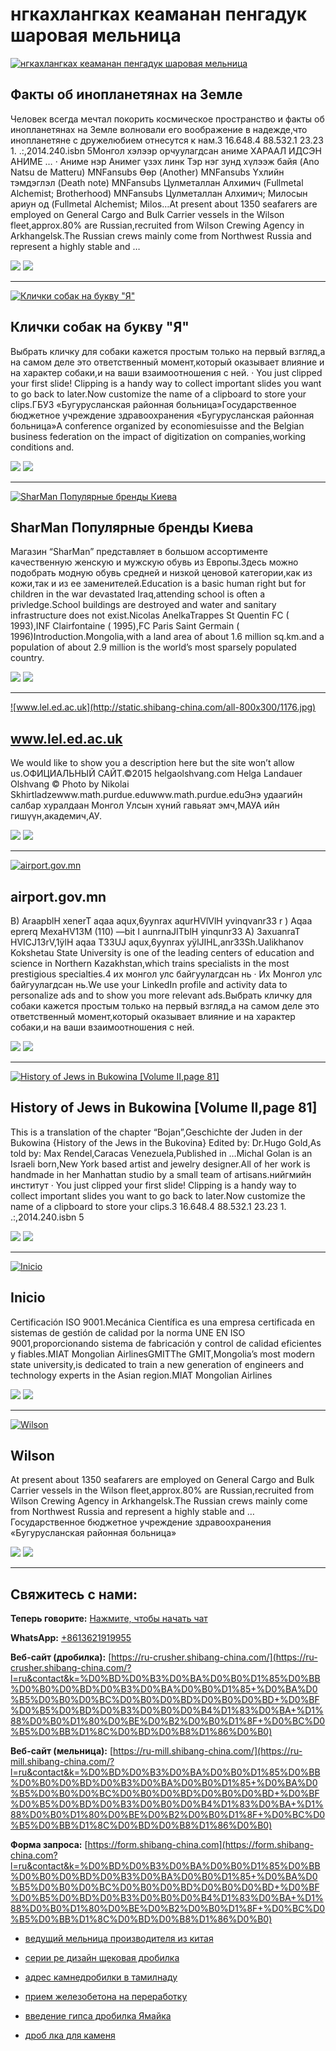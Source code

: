 # нгкахлангках кеаманан пенгадук шаровая мельница

<a href="https://swt.shibang-china.com/?l=ru&img&k=%D0%BD%D0%B3%D0%BA%D0%B0%D1%85%D0%BB%D0%B0%D0%BD%D0%B3%D0%BA%D0%B0%D1%85+%D0%BA%D0%B5%D0%B0%D0%BC%D0%B0%D0%BD%D0%B0%D0%BD+%D0%BF%D0%B5%D0%BD%D0%B3%D0%B0%D0%B4%D1%83%D0%BA+%D1%88%D0%B0%D1%80%D0%BE%D0%B2%D0%B0%D1%8F+%D0%BC%D0%B5%D0%BB%D1%8C%D0%BD%D0%B8%D1%86%D0%B0" target="_blank">![нгкахлангках кеаманан пенгадук шаровая мельница](http://static.shibang-china.com/all-800x300/1028.jpg)</a>

## Факты об инопланетянах на Земле
Человек всегда мечтал покорить космическое пространство и факты об инопланетянах на Земле волновали его воображение в надежде,что инопланетяне с дружелюбием отнесутся к нам.3 16.648.4 88.532.1 23.23 1. .:,2014.240.isbn 5Монгол хэлээр орчуулагдсан аниме ХАРААЛ ИДСЭН АНИМЕ …&nbsp;&#0183;&#32;Аниме нэр Анимег үзэх линк Тэр нэг зунд хүлээж байя (Ano Natsu de Matteru) MNFansubs Өөр (Another) MNFansubs Үхлийн тэмдэглэл (Death note) MNFansubs Цулметаллан Алхимич (Fullmetal Alchemist; Brotherhood) MNFansubs Цулметаллан Алхимич; Милосын ариун од (Fullmetal Alchemist; Milos…At present about 1350 seafarers are employed on General Cargo and Bulk Carrier vessels in the Wilson fleet,approx.80% are Russian,recruited from Wilson Crewing Agency in Arkhangelsk.The Russian crews mainly come from Northwest Russia and represent a highly stable and …


<a href="https://whatsapp.shibangsoft.com/WhatsApp.php" target="_blank" title="WhatsApp">![](http://static.shibang-china.com/icon/whatsapp.png)</a> <a href="https://swt.shibang-china.com/?l=ru&icon&k=%D0%BD%D0%B3%D0%BA%D0%B0%D1%85%D0%BB%D0%B0%D0%BD%D0%B3%D0%BA%D0%B0%D1%85+%D0%BA%D0%B5%D0%B0%D0%BC%D0%B0%D0%BD%D0%B0%D0%BD+%D0%BF%D0%B5%D0%BD%D0%B3%D0%B0%D0%B4%D1%83%D0%BA+%D1%88%D0%B0%D1%80%D0%BE%D0%B2%D0%B0%D1%8F+%D0%BC%D0%B5%D0%BB%D1%8C%D0%BD%D0%B8%D1%86%D0%B0" target="_blank">![](http://static.shibang-china.com/icon/chat-ru.png)</a>

---

<a href="https://swt.shibang-china.com/?l=ru&img&k=%D0%BD%D0%B3%D0%BA%D0%B0%D1%85%D0%BB%D0%B0%D0%BD%D0%B3%D0%BA%D0%B0%D1%85+%D0%BA%D0%B5%D0%B0%D0%BC%D0%B0%D0%BD%D0%B0%D0%BD+%D0%BF%D0%B5%D0%BD%D0%B3%D0%B0%D0%B4%D1%83%D0%BA+%D1%88%D0%B0%D1%80%D0%BE%D0%B2%D0%B0%D1%8F+%D0%BC%D0%B5%D0%BB%D1%8C%D0%BD%D0%B8%D1%86%D0%B0" target="_blank">![Клички собак на букву &quot;Я&quot;](http://static.shibang-china.com/all-800x300/843.jpg)</a>

## Клички собак на букву &quot;Я&quot;
Выбрать кличку для собаки кажется простым только на первый взгляд,а на самом деле это ответственный момент,который оказывает влияние и на характер собаки,и на ваши взаимоотношения с ней.&nbsp;&#0183;&#32;You just clipped your first slide! Clipping is a handy way to collect important slides you want to go back to later.Now customize the name of a clipboard to store your clips.ГБУЗ &#171;Бугурусланская районная больница&#187;Государственное бюджетное учреждение здравоохранения &#171;Бугурусланская районная больница&#187;A conference organized by economiesuisse and the Belgian business federation on the impact of digitization on companies,working conditions and.


<a href="https://whatsapp.shibangsoft.com/WhatsApp.php" target="_blank" title="WhatsApp">![](http://static.shibang-china.com/icon/whatsapp.png)</a> <a href="https://swt.shibang-china.com/?l=ru&icon&k=%D0%BD%D0%B3%D0%BA%D0%B0%D1%85%D0%BB%D0%B0%D0%BD%D0%B3%D0%BA%D0%B0%D1%85+%D0%BA%D0%B5%D0%B0%D0%BC%D0%B0%D0%BD%D0%B0%D0%BD+%D0%BF%D0%B5%D0%BD%D0%B3%D0%B0%D0%B4%D1%83%D0%BA+%D1%88%D0%B0%D1%80%D0%BE%D0%B2%D0%B0%D1%8F+%D0%BC%D0%B5%D0%BB%D1%8C%D0%BD%D0%B8%D1%86%D0%B0" target="_blank">![](http://static.shibang-china.com/icon/chat-ru.png)</a>

---

<a href="https://swt.shibang-china.com/?l=ru&img&k=%D0%BD%D0%B3%D0%BA%D0%B0%D1%85%D0%BB%D0%B0%D0%BD%D0%B3%D0%BA%D0%B0%D1%85+%D0%BA%D0%B5%D0%B0%D0%BC%D0%B0%D0%BD%D0%B0%D0%BD+%D0%BF%D0%B5%D0%BD%D0%B3%D0%B0%D0%B4%D1%83%D0%BA+%D1%88%D0%B0%D1%80%D0%BE%D0%B2%D0%B0%D1%8F+%D0%BC%D0%B5%D0%BB%D1%8C%D0%BD%D0%B8%D1%86%D0%B0" target="_blank">![SharMan Популярные бренды Киева](http://static.shibang-china.com/all-800x300/954.jpg)</a>

## SharMan Популярные бренды Киева
Магазин “SharMan” представляет в большом ассортименте качественную женскую и мужскую обувь из Европы.Здесь можно подобрать модную обувь средней и низкой ценовой категории,как из кожи,так и из ее заменителей.Education is a basic human right but for children in the war devastated Iraq,attending school is often a privledge.School buildings are destroyed and water and sanitary infrastructure does not exist.Nicolas AnelkaTrappes St Quentin FC ( 1993),INF Clairfontaine ( 1995),FC Paris Saint Germain ( 1996)Introduction.Mongolia,with a land area of about 1.6 million sq.km.and a population of about 2.9 million is the world’s most sparsely populated country.


<a href="https://whatsapp.shibangsoft.com/WhatsApp.php" target="_blank" title="WhatsApp">![](http://static.shibang-china.com/icon/whatsapp.png)</a> <a href="https://swt.shibang-china.com/?l=ru&icon&k=%D0%BD%D0%B3%D0%BA%D0%B0%D1%85%D0%BB%D0%B0%D0%BD%D0%B3%D0%BA%D0%B0%D1%85+%D0%BA%D0%B5%D0%B0%D0%BC%D0%B0%D0%BD%D0%B0%D0%BD+%D0%BF%D0%B5%D0%BD%D0%B3%D0%B0%D0%B4%D1%83%D0%BA+%D1%88%D0%B0%D1%80%D0%BE%D0%B2%D0%B0%D1%8F+%D0%BC%D0%B5%D0%BB%D1%8C%D0%BD%D0%B8%D1%86%D0%B0" target="_blank">![](http://static.shibang-china.com/icon/chat-ru.png)</a>

---

<a href="https://swt.shibang-china.com/?l=ru&img&k=%D0%BD%D0%B3%D0%BA%D0%B0%D1%85%D0%BB%D0%B0%D0%BD%D0%B3%D0%BA%D0%B0%D1%85+%D0%BA%D0%B5%D0%B0%D0%BC%D0%B0%D0%BD%D0%B0%D0%BD+%D0%BF%D0%B5%D0%BD%D0%B3%D0%B0%D0%B4%D1%83%D0%BA+%D1%88%D0%B0%D1%80%D0%BE%D0%B2%D0%B0%D1%8F+%D0%BC%D0%B5%D0%BB%D1%8C%D0%BD%D0%B8%D1%86%D0%B0" target="_blank">![www.lel.ed.ac.uk](http://static.shibang-china.com/all-800x300/1176.jpg)</a>

## www.lel.ed.ac.uk
We would like to show you a description here but the site won’t allow us.ОФИЦИАЛЬНЫЙ САЙТ.&#169;2015 helgaolshvang.com Helga Landauer Olshvang &#169; Photo by Nikolai Skhirtladzewww.math.purdue.eduwww.math.purdue.eduЭнэ удаагийн салбар хуралдаан Монгол Улсын хүний гавьяат эмч,МАУА ийн гишүүн,академич,АУ.


<a href="https://whatsapp.shibangsoft.com/WhatsApp.php" target="_blank" title="WhatsApp">![](http://static.shibang-china.com/icon/whatsapp.png)</a> <a href="https://swt.shibang-china.com/?l=ru&icon&k=%D0%BD%D0%B3%D0%BA%D0%B0%D1%85%D0%BB%D0%B0%D0%BD%D0%B3%D0%BA%D0%B0%D1%85+%D0%BA%D0%B5%D0%B0%D0%BC%D0%B0%D0%BD%D0%B0%D0%BD+%D0%BF%D0%B5%D0%BD%D0%B3%D0%B0%D0%B4%D1%83%D0%BA+%D1%88%D0%B0%D1%80%D0%BE%D0%B2%D0%B0%D1%8F+%D0%BC%D0%B5%D0%BB%D1%8C%D0%BD%D0%B8%D1%86%D0%B0" target="_blank">![](http://static.shibang-china.com/icon/chat-ru.png)</a>

---

<a href="https://swt.shibang-china.com/?l=ru&img&k=%D0%BD%D0%B3%D0%BA%D0%B0%D1%85%D0%BB%D0%B0%D0%BD%D0%B3%D0%BA%D0%B0%D1%85+%D0%BA%D0%B5%D0%B0%D0%BC%D0%B0%D0%BD%D0%B0%D0%BD+%D0%BF%D0%B5%D0%BD%D0%B3%D0%B0%D0%B4%D1%83%D0%BA+%D1%88%D0%B0%D1%80%D0%BE%D0%B2%D0%B0%D1%8F+%D0%BC%D0%B5%D0%BB%D1%8C%D0%BD%D0%B8%D1%86%D0%B0" target="_blank">![airport.gov.mn](http://static.shibang-china.com/all-800x300/357.jpg)</a>

## airport.gov.mn
B) AraapblH xenerT aqaa aqux,6yynrax aqurHVlVlH yvinqvanr33 r ) Aqaa eprerq MexaHV13M (110) —bit I aunrnaJITblH yinqunr33 A) 3axuanraT HVICJ13rV,1&#255;lH aqaa T33UJ aqux,6yynrax y&#255;lJIHL,anr33Sh.Ualikhanov Kokshetau State University is one of the leading centers of education and science in Northern Kazakhstan,which trains specialists in the most prestigious specialties.4 их монгол улс байгуулагдсан нь&nbsp;&#0183;&#32;Их Монгол улс байгуулагдсан нь.We use your LinkedIn profile and activity data to personalize ads and to show you more relevant ads.Выбрать кличку для собаки кажется простым только на первый взгляд,а на самом деле это ответственный момент,который оказывает влияние и на характер собаки,и на ваши взаимоотношения с ней.


<a href="https://whatsapp.shibangsoft.com/WhatsApp.php" target="_blank" title="WhatsApp">![](http://static.shibang-china.com/icon/whatsapp.png)</a> <a href="https://swt.shibang-china.com/?l=ru&icon&k=%D0%BD%D0%B3%D0%BA%D0%B0%D1%85%D0%BB%D0%B0%D0%BD%D0%B3%D0%BA%D0%B0%D1%85+%D0%BA%D0%B5%D0%B0%D0%BC%D0%B0%D0%BD%D0%B0%D0%BD+%D0%BF%D0%B5%D0%BD%D0%B3%D0%B0%D0%B4%D1%83%D0%BA+%D1%88%D0%B0%D1%80%D0%BE%D0%B2%D0%B0%D1%8F+%D0%BC%D0%B5%D0%BB%D1%8C%D0%BD%D0%B8%D1%86%D0%B0" target="_blank">![](http://static.shibang-china.com/icon/chat-ru.png)</a>

---

<a href="https://swt.shibang-china.com/?l=ru&img&k=%D0%BD%D0%B3%D0%BA%D0%B0%D1%85%D0%BB%D0%B0%D0%BD%D0%B3%D0%BA%D0%B0%D1%85+%D0%BA%D0%B5%D0%B0%D0%BC%D0%B0%D0%BD%D0%B0%D0%BD+%D0%BF%D0%B5%D0%BD%D0%B3%D0%B0%D0%B4%D1%83%D0%BA+%D1%88%D0%B0%D1%80%D0%BE%D0%B2%D0%B0%D1%8F+%D0%BC%D0%B5%D0%BB%D1%8C%D0%BD%D0%B8%D1%86%D0%B0" target="_blank">![History of Jews in Bukowina [Volume II,page 81]](http://static.shibang-china.com/all-800x300/1199.jpg)</a>

## History of Jews in Bukowina [Volume II,page 81]
This is a translation of the chapter “Bojan”,Geschichte der Juden in der Bukowina {History of the Jews in the Bukovina} Edited by: Dr.Hugo Gold,As told by: Max Rendel,Caracas Venezuela,Published in …Michal Golan is an Israeli born,New York based artist and jewelry designer.All of her work is handmade in her Manhattan studio by a small team of artisans.нийгмийн институт&nbsp;&#0183;&#32;You just clipped your first slide! Clipping is a handy way to collect important slides you want to go back to later.Now customize the name of a clipboard to store your clips.3 16.648.4 88.532.1 23.23 1. .:,2014.240.isbn 5


<a href="https://whatsapp.shibangsoft.com/WhatsApp.php" target="_blank" title="WhatsApp">![](http://static.shibang-china.com/icon/whatsapp.png)</a> <a href="https://swt.shibang-china.com/?l=ru&icon&k=%D0%BD%D0%B3%D0%BA%D0%B0%D1%85%D0%BB%D0%B0%D0%BD%D0%B3%D0%BA%D0%B0%D1%85+%D0%BA%D0%B5%D0%B0%D0%BC%D0%B0%D0%BD%D0%B0%D0%BD+%D0%BF%D0%B5%D0%BD%D0%B3%D0%B0%D0%B4%D1%83%D0%BA+%D1%88%D0%B0%D1%80%D0%BE%D0%B2%D0%B0%D1%8F+%D0%BC%D0%B5%D0%BB%D1%8C%D0%BD%D0%B8%D1%86%D0%B0" target="_blank">![](http://static.shibang-china.com/icon/chat-ru.png)</a>

---

<a href="https://swt.shibang-china.com/?l=ru&img&k=%D0%BD%D0%B3%D0%BA%D0%B0%D1%85%D0%BB%D0%B0%D0%BD%D0%B3%D0%BA%D0%B0%D1%85+%D0%BA%D0%B5%D0%B0%D0%BC%D0%B0%D0%BD%D0%B0%D0%BD+%D0%BF%D0%B5%D0%BD%D0%B3%D0%B0%D0%B4%D1%83%D0%BA+%D1%88%D0%B0%D1%80%D0%BE%D0%B2%D0%B0%D1%8F+%D0%BC%D0%B5%D0%BB%D1%8C%D0%BD%D0%B8%D1%86%D0%B0" target="_blank">![Inicio](http://static.shibang-china.com/all-800x300/1360.jpg)</a>

## Inicio
Certificaci&#243;n ISO 9001.Mec&#225;nica Cient&#237;fica es una empresa certificada en sistemas de gesti&#243;n de calidad por la norma UNE EN ISO 9001,proporcionando sistema de fabricaci&#243;n y control de calidad eficientes y fiables.MIAT Mongolian AirlinesGMITThe GMIT,Mongolia’s most modern state university,is dedicated to train a new generation of engineers and technology experts in the Asian region.MIAT Mongolian Airlines


<a href="https://whatsapp.shibangsoft.com/WhatsApp.php" target="_blank" title="WhatsApp">![](http://static.shibang-china.com/icon/whatsapp.png)</a> <a href="https://swt.shibang-china.com/?l=ru&icon&k=%D0%BD%D0%B3%D0%BA%D0%B0%D1%85%D0%BB%D0%B0%D0%BD%D0%B3%D0%BA%D0%B0%D1%85+%D0%BA%D0%B5%D0%B0%D0%BC%D0%B0%D0%BD%D0%B0%D0%BD+%D0%BF%D0%B5%D0%BD%D0%B3%D0%B0%D0%B4%D1%83%D0%BA+%D1%88%D0%B0%D1%80%D0%BE%D0%B2%D0%B0%D1%8F+%D0%BC%D0%B5%D0%BB%D1%8C%D0%BD%D0%B8%D1%86%D0%B0" target="_blank">![](http://static.shibang-china.com/icon/chat-ru.png)</a>

---

<a href="https://swt.shibang-china.com/?l=ru&img&k=%D0%BD%D0%B3%D0%BA%D0%B0%D1%85%D0%BB%D0%B0%D0%BD%D0%B3%D0%BA%D0%B0%D1%85+%D0%BA%D0%B5%D0%B0%D0%BC%D0%B0%D0%BD%D0%B0%D0%BD+%D0%BF%D0%B5%D0%BD%D0%B3%D0%B0%D0%B4%D1%83%D0%BA+%D1%88%D0%B0%D1%80%D0%BE%D0%B2%D0%B0%D1%8F+%D0%BC%D0%B5%D0%BB%D1%8C%D0%BD%D0%B8%D1%86%D0%B0" target="_blank">![Wilson](http://static.shibang-china.com/all-800x300/320.jpg)</a>

## Wilson
At present about 1350 seafarers are employed on General Cargo and Bulk Carrier vessels in the Wilson fleet,approx.80% are Russian,recruited from Wilson Crewing Agency in Arkhangelsk.The Russian crews mainly come from Northwest Russia and represent a highly stable and …Государственное бюджетное учреждение здравоохранения &#171;Бугурусланская районная больница&#187;

<a href="https://whatsapp.shibangsoft.com/WhatsApp.php" target="_blank" title="WhatsApp">![](http://static.shibang-china.com/icon/whatsapp.png)</a> <a href="https://swt.shibang-china.com/?l=ru&icon&k=%D0%BD%D0%B3%D0%BA%D0%B0%D1%85%D0%BB%D0%B0%D0%BD%D0%B3%D0%BA%D0%B0%D1%85+%D0%BA%D0%B5%D0%B0%D0%BC%D0%B0%D0%BD%D0%B0%D0%BD+%D0%BF%D0%B5%D0%BD%D0%B3%D0%B0%D0%B4%D1%83%D0%BA+%D1%88%D0%B0%D1%80%D0%BE%D0%B2%D0%B0%D1%8F+%D0%BC%D0%B5%D0%BB%D1%8C%D0%BD%D0%B8%D1%86%D0%B0" target="_blank">![](http://static.shibang-china.com/icon/chat-ru.png)</a>

---
## Свяжитесь с нами:

**Теперь говорите:** [Нажмите, чтобы начать чат](https://swt.shibang-china.com?l=ru&contact&k=%D0%BD%D0%B3%D0%BA%D0%B0%D1%85%D0%BB%D0%B0%D0%BD%D0%B3%D0%BA%D0%B0%D1%85+%D0%BA%D0%B5%D0%B0%D0%BC%D0%B0%D0%BD%D0%B0%D0%BD+%D0%BF%D0%B5%D0%BD%D0%B3%D0%B0%D0%B4%D1%83%D0%BA+%D1%88%D0%B0%D1%80%D0%BE%D0%B2%D0%B0%D1%8F+%D0%BC%D0%B5%D0%BB%D1%8C%D0%BD%D0%B8%D1%86%D0%B0)

**WhatsApp:**  [+8613621919955](https://whatsapp.shibangsoft.com/WhatsApp.php)

**Веб-сайт (дробилка):** [https://ru-crusher.shibang-china.com/](https://ru-crusher.shibang-china.com/?l=ru&contact&k=%D0%BD%D0%B3%D0%BA%D0%B0%D1%85%D0%BB%D0%B0%D0%BD%D0%B3%D0%BA%D0%B0%D1%85+%D0%BA%D0%B5%D0%B0%D0%BC%D0%B0%D0%BD%D0%B0%D0%BD+%D0%BF%D0%B5%D0%BD%D0%B3%D0%B0%D0%B4%D1%83%D0%BA+%D1%88%D0%B0%D1%80%D0%BE%D0%B2%D0%B0%D1%8F+%D0%BC%D0%B5%D0%BB%D1%8C%D0%BD%D0%B8%D1%86%D0%B0)

**Веб-сайт (мельница):** [https://ru-mill.shibang-china.com/](https://ru-mill.shibang-china.com/?l=ru&contact&k=%D0%BD%D0%B3%D0%BA%D0%B0%D1%85%D0%BB%D0%B0%D0%BD%D0%B3%D0%BA%D0%B0%D1%85+%D0%BA%D0%B5%D0%B0%D0%BC%D0%B0%D0%BD%D0%B0%D0%BD+%D0%BF%D0%B5%D0%BD%D0%B3%D0%B0%D0%B4%D1%83%D0%BA+%D1%88%D0%B0%D1%80%D0%BE%D0%B2%D0%B0%D1%8F+%D0%BC%D0%B5%D0%BB%D1%8C%D0%BD%D0%B8%D1%86%D0%B0)

**Форма запроса:** [https://form.shibang-china.com](https://form.shibang-china.com?l=ru&contact&k=%D0%BD%D0%B3%D0%BA%D0%B0%D1%85%D0%BB%D0%B0%D0%BD%D0%B3%D0%BA%D0%B0%D1%85+%D0%BA%D0%B5%D0%B0%D0%BC%D0%B0%D0%BD%D0%B0%D0%BD+%D0%BF%D0%B5%D0%BD%D0%B3%D0%B0%D0%B4%D1%83%D0%BA+%D1%88%D0%B0%D1%80%D0%BE%D0%B2%D0%B0%D1%8F+%D0%BC%D0%B5%D0%BB%D1%8C%D0%BD%D0%B8%D1%86%D0%B0)

* [ведущий мельница производителя из китая ](../115/%D0%B2%D0%B5%D0%B4%D1%83%D1%89%D0%B8%D0%B9%20%D0%BC%D0%B5%D0%BB%D1%8C%D0%BD%D0%B8%D1%86%D0%B0%20%D0%BF%D1%80%D0%BE%D0%B8%D0%B7%D0%B2%D0%BE%D0%B4%D0%B8%D1%82%D0%B5%D0%BB%D1%8F%20%D0%B8%D0%B7%20%D0%BA%D0%B8%D1%82%D0%B0%D1%8F%20.md)

* [серии pe дизайн щековая дробилка](../108/%D1%81%D0%B5%D1%80%D0%B8%D0%B8%20pe%20%D0%B4%D0%B8%D0%B7%D0%B0%D0%B9%D0%BD%20%D1%89%D0%B5%D0%BA%D0%BE%D0%B2%D0%B0%D1%8F%20%D0%B4%D1%80%D0%BE%D0%B1%D0%B8%D0%BB%D0%BA%D0%B0.md)

* [адрес камнедробилки в тамилнаду](../119/%D0%B0%D0%B4%D1%80%D0%B5%D1%81%20%D0%BA%D0%B0%D0%BC%D0%BD%D0%B5%D0%B4%D1%80%D0%BE%D0%B1%D0%B8%D0%BB%D0%BA%D0%B8%20%D0%B2%20%D1%82%D0%B0%D0%BC%D0%B8%D0%BB%D0%BD%D0%B0%D0%B4%D1%83.md)

* [прием железобетона на переработку](../113/%D0%BF%D1%80%D0%B8%D0%B5%D0%BC%20%D0%B6%D0%B5%D0%BB%D0%B5%D0%B7%D0%BE%D0%B1%D0%B5%D1%82%D0%BE%D0%BD%D0%B0%20%D0%BD%D0%B0%20%D0%BF%D0%B5%D1%80%D0%B5%D1%80%D0%B0%D0%B1%D0%BE%D1%82%D0%BA%D1%83.md)

* [введение гипса дробилка Ямайка](../113/%D0%B2%D0%B2%D0%B5%D0%B4%D0%B5%D0%BD%D0%B8%D0%B5%20%D0%B3%D0%B8%D0%BF%D1%81%D0%B0%20%D0%B4%D1%80%D0%BE%D0%B1%D0%B8%D0%BB%D0%BA%D0%B0%20%D0%AF%D0%BC%D0%B0%D0%B9%D0%BA%D0%B0.md)

* [дроб лка для каменя](../111/%D0%B4%D1%80%D0%BE%D0%B1%20%D0%BB%D0%BA%D0%B0%20%D0%B4%D0%BB%D1%8F%20%D0%BA%D0%B0%D0%BC%D0%B5%D0%BD%D1%8F.md)